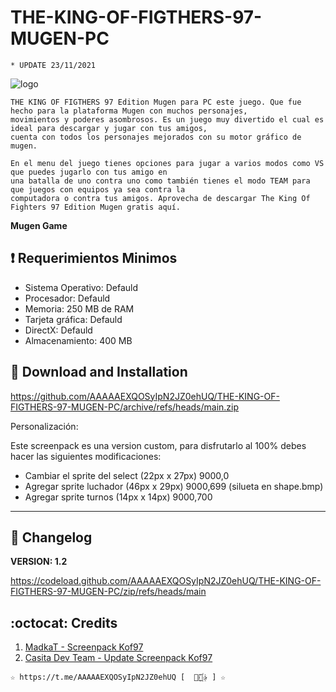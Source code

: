 ﻿# THE-KING-OF-FIGTHERS-97-MUGEN-PC
```
* UPDATE 23/11/2021
```
![logo](https://juegosdemugen.com/wp-content/uploads/2021/06/The-King-Of-Fighters-97-HD-Edition-Mugen.jpg)

```
THE KING OF FIGTHERS 97 Edition Mugen para PC este juego. Que fue hecho para la plataforma Mugen con muchos personajes, 
movimientos y poderes asombrosos. Es un juego muy divertido el cual es ideal para descargar y jugar con tus amigos, 
cuenta con todos los personajes mejorados con su motor gráfico de mugen.

En el menu del juego tienes opciones para jugar a varios modos como VS que puedes jugarlo con tus amigo en 
una batalla de uno contra uno como también tienes el modo TEAM para que juegos con equipos ya sea contra la 
computadora o contra tus amigos. Aprovecha de descargar The King Of Fighters 97 Edition Mugen gratis aquí.
```

**Mugen Game**

## :heavy_exclamation_mark: Requerimientos Minimos

* Sistema Operativo:	Defauld
* Procesador:	        Defauld
* Memoria:	        250 MB de RAM
* Tarjeta gráfica:	Defauld
* DirectX:	        Defauld
* Almacenamiento:	400 MB

## :book: Download and Installation

https://github.com/AAAAAEXQOSyIpN2JZ0ehUQ/THE-KING-OF-FIGTHERS-97-MUGEN-PC/archive/refs/heads/main.zip

Personalización:

Este screenpack es una version custom, para disfrutarlo al 100% debes hacer las siguientes modificaciones:

- Cambiar el sprite del select (22px x 27px) 9000,0
- Agregar sprite luchador (46px x 29px) 9000,699 (silueta en shape.bmp)
- Agregar sprite turnos (14px x 14px) 9000,700

-------------------------------------------------------------------------------

## :scroll: Changelog

**VERSION: 1.2**

https://codeload.github.com/AAAAAEXQOSyIpN2JZ0ehUQ/THE-KING-OF-FIGTHERS-97-MUGEN-PC/zip/refs/heads/main

## :octocat: Credits

1. [MadkaT - Screenpack Kof97](madkat@r2e.cjb.net) 
2. [Casita Dev Team - Update Screenpack Kof97](madkat@r2e.cjb.net)

```
☆ https://t.me/AAAAAEXQOSyIpN2JZ0ehUQ [  ⃘⃤꙰✰ ] ☆
```
